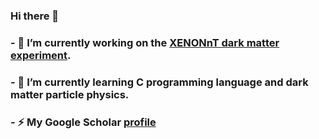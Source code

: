 ### Hi there 👋

### - 🔭 I’m currently working on the [XENONnT dark matter experiment](https://github.com/XENONnT).
### - 🌱 I’m currently learning C programming language and dark matter particle physics.
### - ⚡ My Google Scholar [profile](https://scholar.google.com/citations?user=NV8YSoYAAAAJ&hl=en)

<!--
**shenyangshi/shenyangshi** is a ✨ _special_ ✨ repository because its `README.md` (this file) appears on your GitHub profile.

Here are some ideas to get you started:



- 👯 I’m looking to collaborate on ...
- 🤔 I’m looking for help with ...
- 💬 Ask me about ...
- 📫 How to reach me: ...
- 😄 Pronouns: ...
- ⚡ Fun fact: ...
-->
